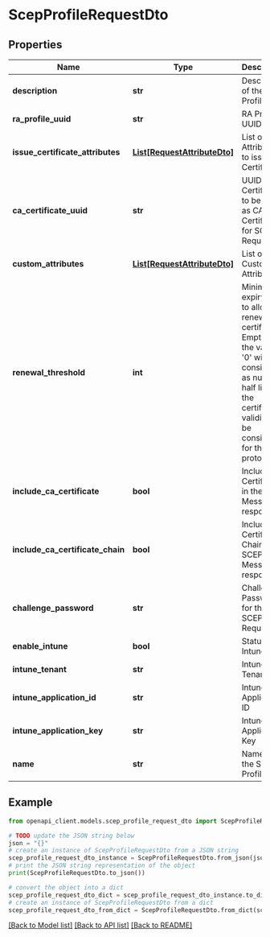 # ScepProfileRequestDto


## Properties

Name | Type | Description | Notes
------------ | ------------- | ------------- | -------------
**description** | **str** | Description of the SCEP Profile | [optional] 
**ra_profile_uuid** | **str** | RA Profile UUID | [optional] 
**issue_certificate_attributes** | [**List[RequestAttributeDto]**](RequestAttributeDto.md) | List of Attributes to issue Certificate | 
**ca_certificate_uuid** | **str** | UUID of the Certificate to be used as CA Certificate for SCEP Requests | 
**custom_attributes** | [**List[RequestAttributeDto]**](RequestAttributeDto.md) | List of Custom Attributes | [optional] 
**renewal_threshold** | **int** | Minimum expiry days to allow renewal of certificate. Empty or the value &#39;0&#39; will be considered as null and half life of the certificate validity will be considered for the protocol | [optional] 
**include_ca_certificate** | **bool** | Include CA Certificate in the SCEP Message response | [optional] [default to False]
**include_ca_certificate_chain** | **bool** | Include CA Certificate Chain in the SCEP Message response | [optional] [default to False]
**challenge_password** | **str** | Challenge Password for the SCEP Request | [optional] 
**enable_intune** | **bool** | Status of Intune | [optional] 
**intune_tenant** | **str** | Intune Tenant | [optional] 
**intune_application_id** | **str** | Intune Application ID | [optional] 
**intune_application_key** | **str** | Intune Application Key | [optional] 
**name** | **str** | Name of the SCEP Profile | 

## Example

```python
from openapi_client.models.scep_profile_request_dto import ScepProfileRequestDto

# TODO update the JSON string below
json = "{}"
# create an instance of ScepProfileRequestDto from a JSON string
scep_profile_request_dto_instance = ScepProfileRequestDto.from_json(json)
# print the JSON string representation of the object
print(ScepProfileRequestDto.to_json())

# convert the object into a dict
scep_profile_request_dto_dict = scep_profile_request_dto_instance.to_dict()
# create an instance of ScepProfileRequestDto from a dict
scep_profile_request_dto_from_dict = ScepProfileRequestDto.from_dict(scep_profile_request_dto_dict)
```
[[Back to Model list]](../README.md#documentation-for-models) [[Back to API list]](../README.md#documentation-for-api-endpoints) [[Back to README]](../README.md)


